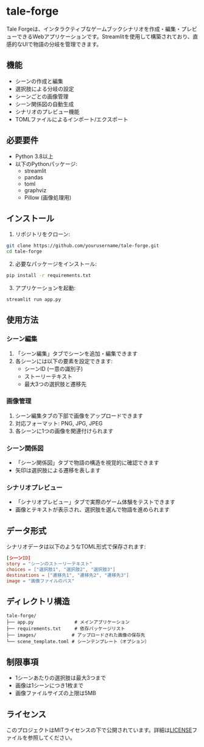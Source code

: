 # tale-forge

Tale Forgeは、インタラクティブなゲームブックシナリオを作成・編集・プレビューできるWebアプリケーションです。Streamlitを使用して構築されており、直感的なUIで物語の分岐を管理できます。

## 機能

- シーンの作成と編集
- 選択肢による分岐の設定
- シーンごとの画像管理
- シーン関係図の自動生成
- シナリオのプレビュー機能
- TOMLファイルによるインポート/エクスポート

## 必要要件

- Python 3.8以上
- 以下のPythonパッケージ:
  - streamlit
  - pandas
  - toml
  - graphviz
  - Pillow (画像処理用)

## インストール

1. リポジトリをクローン:
```bash
git clone https://github.com/yourusername/tale-forge.git
cd tale-forge
```

2. 必要なパッケージをインストール:
```bash
pip install -r requirements.txt
```

3. アプリケーションを起動:
```bash
streamlit run app.py
```

## 使用方法

### シーン編集

1. 「シーン編集」タブでシーンを追加・編集できます
2. 各シーンには以下の要素を設定できます:
   - シーンID (一意の識別子)
   - ストーリーテキスト
   - 最大3つの選択肢と遷移先

### 画像管理

1. シーン編集タブの下部で画像をアップロードできます
2. 対応フォーマット: PNG, JPG, JPEG
3. 各シーンに1つの画像を関連付けられます

### シーン関係図

- 「シーン関係図」タブで物語の構造を視覚的に確認できます
- 矢印は選択肢による遷移を表します

### シナリオプレビュー

- 「シナリオプレビュー」タブで実際のゲーム体験をテストできます
- 画像とテキストが表示され、選択肢を選んで物語を進められます

## データ形式

シナリオデータは以下のようなTOML形式で保存されます:

```toml
[シーンID]
story = "シーンのストーリーテキスト"
choices = ["選択肢1", "選択肢2", "選択肢3"]
destinations = ["遷移先1", "遷移先2", "遷移先3"]
image = "画像ファイルのパス"
```

## ディレクトリ構造

```
tale-forge/
├── app.py               # メインアプリケーション
├── requirements.txt     # 依存パッケージリスト
├── images/             # アップロードされた画像の保存先
└── scene_template.toml # シーンテンプレート（オプション）
```

## 制限事項

- 1シーンあたりの選択肢は最大3つまで
- 画像は1シーンにつき1枚まで
- 画像ファイルサイズの上限は5MB

## ライセンス

このプロジェクトはMITライセンスの下で公開されています。詳細は[LICENSE](LICENSE)ファイルを参照してください。
